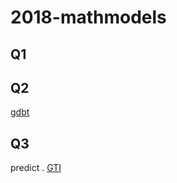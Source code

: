 # 2018-mathmodels
## Q1



## Q2

[gdbt](http://scikit-learn.org/stable/modules/ensemble.html#classification)

## Q3

predict .  [GTI](https://en.wikipedia.org/wiki/Global_Terrorism_Index#2017)
